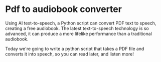 # Pdf to audiobook converter

Using AI text-to-speech, a Python script can convert PDF text to speech, creating a free audiobook. The latest text-to-speech technology is so advanced, it can produce a more lifelike performance than a traditional audiobook.

Today we're going to write a python script that takes a PDF file and converts it into speech, so you can read later, and listen more!
